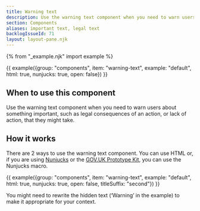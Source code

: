 ```yaml
---
title: Warning text
description: Use the warning text component when you need to warn users about something important, such as legal consequences of an action, or lack of action, that they might take
section: Components
aliases: important text, legal text
backlogIssueId: 71
layout: layout-pane.njk
---
```


{% from "_example.njk" import example %}

{{ example({group: "components", item: "warning-text", example: "default", html: true, nunjucks: true, open: false}) }}

## When to use this component

Use the warning text component when you need to warn users about something important, such as legal consequences of an action, or lack of action, that they might&nbsp;take.

## How it works

There are 2 ways to use the warning text component. You can use HTML or, if you are using [Nunjucks](https://mozilla.github.io/nunjucks/) or the [GOV.UK Prototype Kit](https://prototype-kit.service.gov.uk), you can use the Nunjucks macro.

{{ example({group: "components", item: "warning-text", example: "default", html: true, nunjucks: true, open: false, titleSuffix: "second"}) }}

You might need to rewrite the hidden text (‘Warning’ in the example) to make it appropriate for your context.
